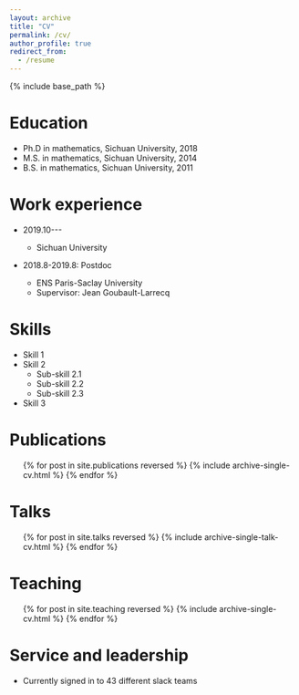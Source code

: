 ```yaml
---
layout: archive
title: "CV"
permalink: /cv/
author_profile: true
redirect_from:
  - /resume
---
```


{% include base_path %}

Education
======
* Ph.D in mathematics, Sichuan University, 2018
* M.S. in mathematics, Sichuan University, 2014
* B.S. in mathematics, Sichuan University, 2011

Work experience
======
* 2019.10--- 
  * Sichuan University
  

* 2018.8-2019.8: Postdoc
  * ENS Paris-Saclay University
  * Supervisor: Jean Goubault-Larrecq




  
Skills
======
* Skill 1
* Skill 2
  * Sub-skill 2.1
  * Sub-skill 2.2
  * Sub-skill 2.3
* Skill 3

Publications
======
  <ul>{% for post in site.publications reversed %}
    {% include archive-single-cv.html %}
  {% endfor %}</ul>
  
Talks
======
  <ul>{% for post in site.talks reversed %}
    {% include archive-single-talk-cv.html  %}
  {% endfor %}</ul>
  
Teaching
======
  <ul>{% for post in site.teaching reversed %}
    {% include archive-single-cv.html %}
  {% endfor %}</ul>
  
Service and leadership
======
* Currently signed in to 43 different slack teams
